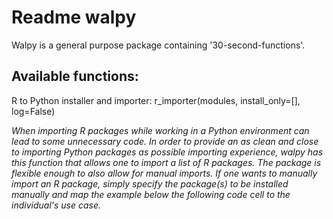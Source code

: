 # Readme walpy
Walpy is a general purpose package containing '30-second-functions'.

## Available functions:
R to Python installer and importer: r_importer(modules, install_only=[], log=False)

_When importing R packages while working in a Python environment can lead to some unnecessary code. In order to provide an as clean and close to importing Python packages as possible importing experience, walpy has this function that allows one to import a list of R packages. The package is flexible enough to also allow for manual imports. If one wants to manually import an R package, simply specify the package(s) to be installed manually and map the example below the following code cell to the individual's use case._

